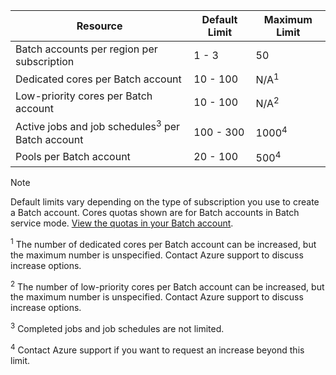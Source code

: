 | **Resource** | **Default Limit** | **Maximum Limit** |
| --- | --- | --- |
| Batch accounts per region per subscription | 1 - 3 |50 |
| Dedicated cores per Batch account | 10 - 100 | N/A<sup>1</sup> |
| Low-priority cores per Batch account | 10 - 100 | N/A<sup>2</sup> |
| Active jobs and job schedules<sup>3</sup> per Batch account | 100 - 300 | 1000<sup>4</sup> |
| Pools per Batch account | 20 - 100 | 500<sup>4</sup> |

> [!NOTE]
> Default limits vary depending on the type of subscription you use to create a Batch account. Cores quotas shown are for Batch accounts in Batch service mode. [View the quotas in your Batch account](../articles/batch/batch-quota-limit.md#view-batch-quotas). 

<sup>1</sup> The number of dedicated cores per Batch account can be increased, but the maximum number is unspecified. Contact Azure support to discuss increase options.

<sup>2</sup> The number of low-priority cores per Batch account can be increased, but the maximum number is unspecified. Contact Azure support to discuss increase options.

<sup>3</sup> Completed jobs and job schedules are not limited.

<sup>4</sup> Contact Azure support if you want to request an increase beyond this limit.

